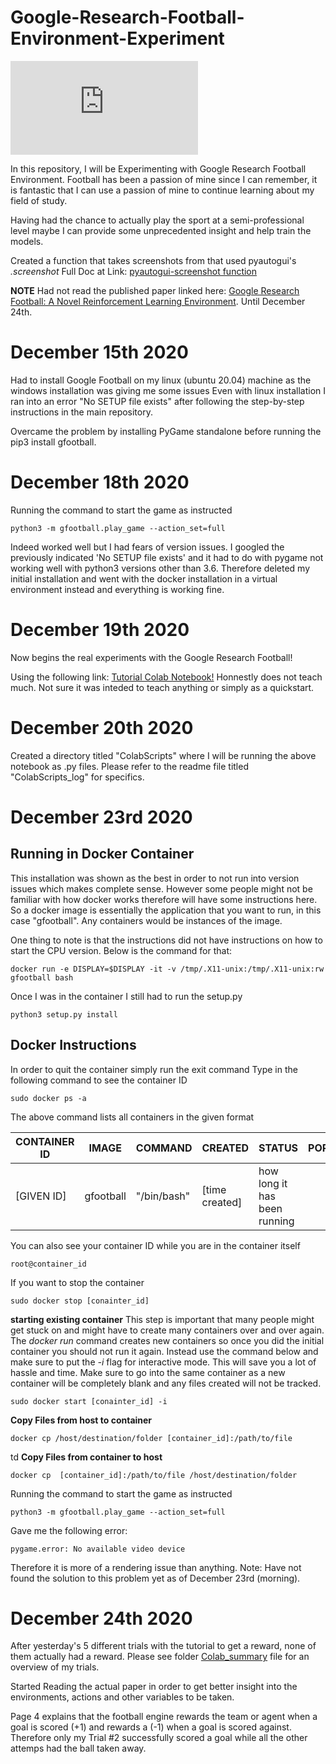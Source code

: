 # Google-Research-Football-Environment-Experiment

![](https://www.androidpolice.com/wp-content/themes/ap2/ap_resize/ap_resize.php?src=https%3A%2F%2Fwww.androidpolice.com%2Fwp-content%2Fuploads%2F2018%2F05%2Fgoogle-ai-hero.png)


In this repository, I will be Experimenting with Google Research Football Environment.
Football has been a passion of mine since I can remember, it is fantastic that I can use a passion of mine to continue learning about my field of study.

Having had the chance to actually play the sport at a semi-professional level maybe I can provide some unprecedented insight and help train the models.

Created a function that takes screenshots from that used pyautogui's _.screenshot_
Full Doc at Link: [pyautogui-screenshot function](https://pyautogui.readthedocs.io/en/latest/screenshot.html)

**NOTE** Had not read the published paper linked here: [Google Research Football: A Novel Reinforcement Learning Environment](https://arxiv.org/pdf/1907.11180.pdf). Until December 24th.

# December 15th 2020
Had to install Google Football on my linux (ubuntu 20.04) machine as the windows installation was giving me some issues
Even with linux installation I ran into an error "No SETUP file exists" after following the step-by-step instructions in the main
repository.

Overcame the problem by installing PyGame standalone before running the pip3 install gfootball.

# December 18th 2020
Running the command to start the game as instructed

```console
python3 -m gfootball.play_game --action_set=full
```
Indeed worked well but I had fears of version issues. I googled the previously indicated 'No SETUP file exists' and it had to do with pygame not working well with python3 versions other than 3.6. Therefore deleted my initial installation and went with the docker installation in a virtual environment instead and everything is working fine.

# December 19th 2020
Now begins the real experiments with the Google Research Football!

Using the following link: [Tutorial Colab Notebook!](https://colab.research.google.com/github/google-research/football/blob/master/gfootball/colabs/gfootball_example_from_prebuild.ipynb) 
Honnestly does not teach much. Not sure it was inteded to teach anything or simply as a quickstart.


# December 20th 2020
Created a directory titled "ColabScripts" where I will be running the above notebook as .py files.
Please refer to the readme file titled "ColabScripts\_log" for specifics.

# December 23rd 2020
## Running in Docker Container

This installation was shown as the best in order to not run into version issues which makes complete sense.
However some people might not be familiar with how docker works therefore will have some instructions here.
So a docker image is essentially the application that you want to run, in this case "gfootball".
Any containers would be instances of the image.

One thing to note is that the instructions did not have instructions on how to start the CPU version.
Below is the command for that:

```console
docker run -e DISPLAY=$DISPLAY -it -v /tmp/.X11-unix:/tmp/.X11-unix:rw gfootball bash
```
Once I was in the container I still had to run the setup.py 

```console
python3 setup.py install
```

## Docker Instructions
In order to quit the container simply run the exit command
Type in the following command to see the container ID

```console
sudo docker ps -a
```
The above command lists all containers in the given format

| CONTAINER ID | IMAGE     | COMMAND     | CREATED        | STATUS                       | PORTS | NAMES         |
|--------------|-----------|-------------|----------------|------------------------------|-------|---------------|
| [GIVEN ID]   | gfootball | "/bin/bash" | [time created] | how long it has been running |       | [random name] |


You can also see your container ID while you are in the container itself
```console
root@container_id
```

If you want to stop the container
```console
sudo docker stop [conainter_id]
```

**starting existing container**
This step is important that many people might get stuck on and might have to create many containers over and over again.
The *docker run* command creates new containers so once you did the initial container you should not run it again.
Instead use the command below and make sure to put the *-i* flag for interactive mode.
This will save you a lot of hassle and time.
Make sure to go into the same container as a new container will be completely blank and any files created will not be tracked.
```console
sudo docker start [conainter_id] -i
```

**Copy Files from host to container**
```console
docker cp /host/destination/folder [container_id]:/path/to/file 
```
td
**Copy Files from container to host**
```console
docker cp  [container_id]:/path/to/file /host/destination/folder
```

Running the command to start the game as instructed
```console
python3 -m gfootball.play_game --action_set=full
```

Gave me the following error:
```console
pygame.error: No available video device
```
Therefore it is more of a rendering issue than anything.
Note: Have not found the solution to this problem yet as of December 23rd (morning).


# December 24th 2020
After yesterday's 5 different trials with the tutorial to get a reward, none of them actually had a reward.
Please see folder [Colab_summary](https://github.com/GateraGael/Google-Research-Football-Environment-Experiment/blob/main/ColabTutorial/colab_summary.md) file for an overview of my trials.

Started Reading the actual paper in order to get better insight into the environments, actions and other variables to be taken.

Page 4 explains that the football engine rewards the team or agent when a goal is scored (+1) and rewards a (-1) when a goal is scored against.
Therefore only my Trial #2 successfully scored a goal while all the other attemps had the ball taken away.




